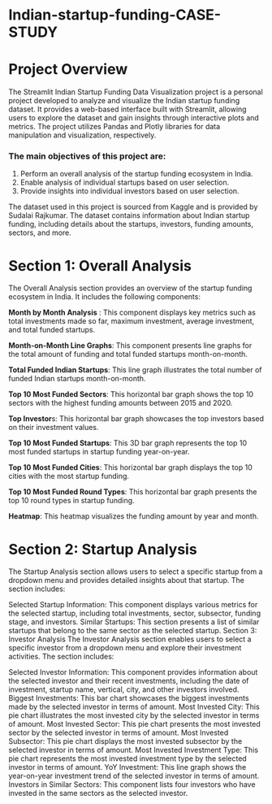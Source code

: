 # Indian-startup-funding-CASE-STUDY
# Project Overview
The Streamlit Indian Startup Funding Data Visualization project is a personal project developed to analyze and visualize the Indian startup funding dataset. It provides a web-based interface built with Streamlit, allowing users to explore the dataset and gain insights through interactive plots and metrics. The project utilizes Pandas and Plotly libraries for data manipulation and visualization, respectively.

### The main objectives of this project are:

1. Perform an overall analysis of the startup funding ecosystem in India.
2. Enable analysis of individual startups based on user selection.
3. Provide insights into individual investors based on user selection.

The dataset used in this project is sourced from Kaggle and is provided by Sudalai Rajkumar. The dataset contains information about Indian startup funding, including details about the startups, investors, funding amounts, sectors, and more. 

# Section 1: Overall Analysis

The Overall Analysis section provides an overview of the startup funding ecosystem in India. It includes the following components:

**Month by Month Analysis** : This component displays key metrics such as total investments made so far, maximum investment, average investment, and total funded startups.

**Month-on-Month Line Graphs**: This component presents line graphs for the total amount of funding and total funded startups month-on-month.

**Total Funded Indian Startups**: This line graph illustrates the total number of funded Indian startups month-on-month.

**Top 10 Most Funded Sectors**: This horizontal bar graph shows the top 10 sectors with the highest funding amounts between 2015 and 2020.

**Top Investor**s: This horizontal bar graph showcases the top investors based on their investment values.

**Top 10 Most Funded Startups**: This 3D bar graph represents the top 10 most funded startups in startup funding year-on-year.

**Top 10 Most Funded Cities**: This horizontal bar graph displays the top 10 cities with the most startup funding.

**Top 10 Most Funded Round Types**: This horizontal bar graph presents the top 10 round types in startup funding.

**Heatmap**: This heatmap visualizes the funding amount by year and month.

# Section 2: Startup Analysis

The Startup Analysis section allows users to select a specific startup from a dropdown menu and provides detailed insights about that startup. The section includes:

Selected Startup Information: This component displays various metrics for the selected startup, including total investments, sector, subsector, funding stage, and investors.
Similar Startups: This section presents a list of similar startups that belong to the same sector as the selected startup.
Section 3: Investor Analysis
The Investor Analysis section enables users to select a specific investor from a dropdown menu and explore their investment activities. The section includes:

Selected Investor Information: This component provides information about the selected investor and their recent investments, including the date of investment, startup name, vertical, city, and other investors involved.
Biggest Investments: This bar chart showcases the biggest investments made by the selected investor in terms of amount.
Most Invested City: This pie chart illustrates the most invested city by the selected investor in terms of amount.
Most Invested Sector: This pie chart presents the most invested sector by the selected investor in terms of amount.
Most Invested Subsector: This pie chart displays the most invested subsector by the selected investor in terms of amount.
Most Invested Investment Type: This pie chart represents the most invested investment type by the selected investor in terms of amount.
YoY Investment: This line graph shows the year-on-year investment trend of the selected investor in terms of amount.
Investors in Similar Sectors: This component lists four investors who have invested in the same sectors as the selected investor.
